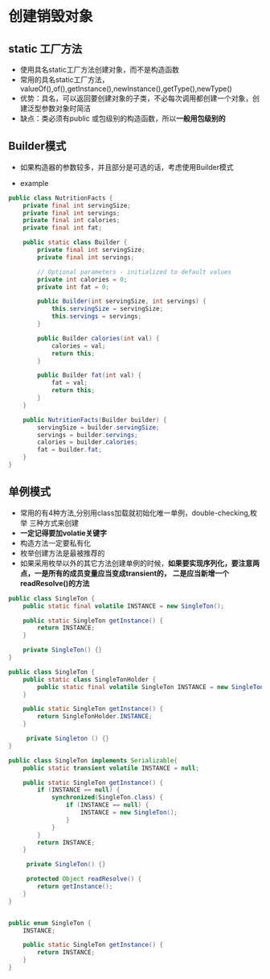 # 创建销毁对象

## static 工厂方法

- 使用具名static工厂方法创建对象，而不是构造函数
- 常用的具名static工厂方法，valueOf(),of(),getInstance(),newInstance(),getType(),newType()
- 优势：具名，可以返回要创建对象的子类，不必每次调用都创建一个对象，创建泛型参数对象时简洁
- 缺点：类必须有public 或包级别的构造函数，所以**一般用包级别的**

## Builder模式

- 如果构造器的参数较多，并且部分是可选的话，考虑使用Builder模式

- example

```java
public class NutritionFacts {
    private final int servingSize;
    private final int servings;
    private final int calories;
    private final int fat;

    public static class Builder {
        private final int servingSize;
        private final int servings;

        // Optional parameters - initialized to default values
        private int calories = 0;
        private int fat = 0;

        public Builder(int servingSize, int servings) {
            this.servingSize = servingSize;
            this.servings = servings;
        }

        public Builder calories(int val) {
            calories = val;
            return this;
        }

        public Builder fat(int val) {
            fat = val;
            return this;
        }
    }

    public NutritionFacts(Builder builder) {
        servingSize = builder.servingSize;
        servings = builder.servings;
        calories = builder.calories;
        fat = builder.fat;
    }
}
```

## 单例模式

- 常用的有4种方法,分别用class加载就初始化唯一单例，double-checking,枚举 三种方式来创建
- **一定记得要加volatie关键字**
- 构造方法一定要私有化
- 枚举创建方法是最被推荐的
- 如果采用枚举以外的其它方法创建单例的时候，**如果要实现序列化，要注意两点，一是所有的成员变量应当变成transient的，**
 **二是应当新增一个readResolve()的方法**


```java
public class SingleTon {
    public static final volatile INSTANCE = new SingleTon();

    public static SingleTon getInstance() {
        return INSTANCE;
    }

    private SingleTon() {}
}
```

```java
public class SingleTon {
    public static class SingleTonHolder {
        public static final volatile SingleTon INSTANCE = new SingleTon();
    }

    public static SingleTon getInstance() {
        return SingleTonHolder.INSTANCE;
    }

     private Singleton () {}
}

```


```java
public class SingleTon implements Serializable{
    public static transient volatile INSTANCE = null;

    public static SingleTon getInstance() {
        if (INSTANCE == null) {
            synchronized(SingleTon.class) {
                if (INSTANCE == null) {
                    INSTANCE = new SingleTon();
                }
            }
        }
        return INSTANCE;
    }

     private SingleTon() {}

     protected Object readResolve() {
        return getInstance();
    }
}
```

```java

public enum SingleTon {
    INSTANCE;

    public static SingleTon getInstance() {
        return INSTANCE;
    }
}
```